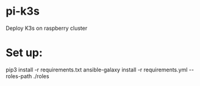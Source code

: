 # pi-k3s
Deploy K3s on raspberry cluster


# Set up:
pip3 install -r requirements.txt
ansible-galaxy install -r requirements.yml --roles-path ./roles
